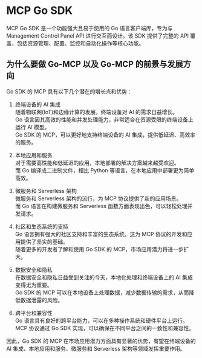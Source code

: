 # MCP Go SDK

MCP Go SDK 是一个功能强大且易于使用的 Go 语言客户端库，专为与 Management Control Panel API 进行交互而设计。该 SDK 提供了完整的 API 覆盖，包括资源管理、配置、监控和自动化操作等核心功能。

## 为什么要做 Go-MCP 以及 Go-MCP 的前景与发展方向

Go SDK 的 MCP 具有以下几个潜在的增长点和优势：

1. 终端设备的 AI 集成  
    随着物联网(IoT)和边缘计算的发展，终端设备对 AI 的需求日益增长。  
    Go 语言因其高效的性能和并发处理能力，非常适合在资源受限的终端设备上运行 AI 模型。  
    Go SDK 的 MCP，可以更好地支持终端设备的 AI 集成，提供低延迟、高效率的服务。

2. 本地应用和服务  
    对于需要高性能和低延迟的应用，本地部署的解决方案越来越受欢迎。  
    而 Go 编译成二进制文件，相比 Python 等语言，在本地应用中部署更为简单高效。  

3. 微服务和 Serverless 架构  
    微服务和 Serverless 架构的流行，为 MCP 协议提供了新的应用场景。  
    而 Go 语言在构建微服务和 Serverless 函数方面表现出色，可以轻松处理并发请求。

4. 社区和生态系统的支持  
    Go 语言拥有强大的社区支持和丰富的生态系统，这为 MCP 协议的开发和应用提供了坚实的基础。  
    随着更多的开发者了解和使用 Go SDK 的 MCP，市场应用潜力将进一步扩大。

5. 数据安全和隐私  
    在数据安全和隐私日益受到关注的今天，本地化处理和终端设备上的 AI 集成变得尤为重要。  
    Go SDK 的 MCP 可以在本地设备上处理数据，减少数据传输的需求，从而降低数据泄露的风险。

6. 跨平台和兼容性  
    Go 语言具有良好的跨平台能力，可以在多种操作系统和硬件平台上运行。  
    MCP 协议通过 Go SDK 实现，可以确保在不同平台之间的一致性和兼容性。  

因此，Go SDK 的 MCP 在市场应用潜力方面具有显著的优势，有望在终端设备的 AI 集成、本地应用和服务、微服务和 Serverless 架构等领域发挥重要作用。 